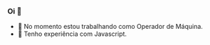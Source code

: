 ### Oi 👋

- 🔭 No momento estou trabalhando como Operador de Máquina.
- 🌱 Tenho experiência com Javascript.

